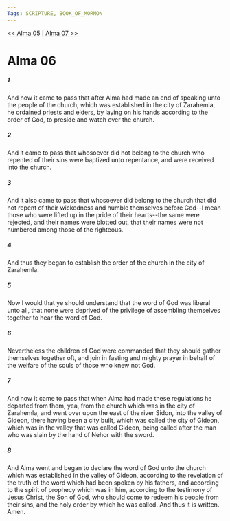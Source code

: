 ```yaml
---
Tags: SCRIPTURE, BOOK_OF_MORMON
---
```


[<< Alma 05](BOOK_OF_MORMON/09_Alma/Alma_05.md) | [Alma 07 >>](BOOK_OF_MORMON/09_Alma/Alma_07.md)

# Alma 06

##### 1

And now it came to pass that after Alma had made an end of speaking unto the people of the church, which was established in the city of Zarahemla, he ordained priests and elders, by laying on his hands according to the order of God, to preside and watch over the church.

##### 2

And it came to pass that whosoever did not belong to the church who repented of their sins were baptized unto repentance, and were received into the church.

##### 3

And it also came to pass that whosoever did belong to the church that did not repent of their wickedness and humble themselves before God--I mean those who were lifted up in the pride of their hearts--the same were rejected, and their names were blotted out, that their names were not numbered among those of the righteous.

##### 4

And thus they began to establish the order of the church in the city of Zarahemla.

##### 5

Now I would that ye should understand that the word of God was liberal unto all, that none were deprived of the privilege of assembling themselves together to hear the word of God.

##### 6

Nevertheless the children of God were commanded that they should gather themselves together oft, and join in fasting and mighty prayer in behalf of the welfare of the souls of those who knew not God.

##### 7

And now it came to pass that when Alma had made these regulations he departed from them, yea, from the church which was in the city of Zarahemla, and went over upon the east of the river Sidon, into the valley of Gideon, there having been a city built, which was called the city of Gideon, which was in the valley that was called Gideon, being called after the man who was slain by the hand of Nehor with the sword.

##### 8

And Alma went and began to declare the word of God unto the church which was established in the valley of Gideon, according to the revelation of the truth of the word which had been spoken by his fathers, and according to the spirit of prophecy which was in him, according to the testimony of Jesus Christ, the Son of God, who should come to redeem his people from their sins, and the holy order by which he was called. And thus it is written. Amen.
